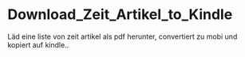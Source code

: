 # Download_Zeit_Artikel_to_Kindle
Läd eine liste von zeit artikel als pdf herunter, convertiert zu mobi und kopiert auf kindle..
